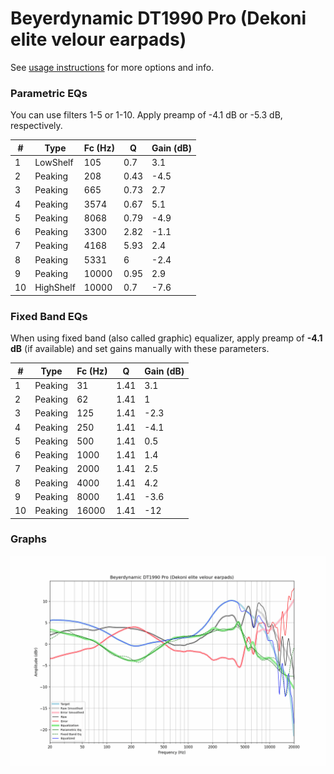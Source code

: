 # Beyerdynamic DT1990 Pro (Dekoni elite velour earpads)
See [usage instructions](https://github.com/jaakkopasanen/AutoEq#usage) for more options and info.

### Parametric EQs
You can use filters 1-5 or 1-10. Apply preamp of -4.1 dB or -5.3 dB, respectively.

|   # | Type      |   Fc (Hz) |    Q |   Gain (dB) |
|-----|-----------|-----------|------|-------------|
|   1 | LowShelf  |       105 | 0.7  |         3.1 |
|   2 | Peaking   |       208 | 0.43 |        -4.5 |
|   3 | Peaking   |       665 | 0.73 |         2.7 |
|   4 | Peaking   |      3574 | 0.67 |         5.1 |
|   5 | Peaking   |      8068 | 0.79 |        -4.9 |
|   6 | Peaking   |      3300 | 2.82 |        -1.1 |
|   7 | Peaking   |      4168 | 5.93 |         2.4 |
|   8 | Peaking   |      5331 | 6    |        -2.4 |
|   9 | Peaking   |     10000 | 0.95 |         2.9 |
|  10 | HighShelf |     10000 | 0.7  |        -7.6 |

### Fixed Band EQs
When using fixed band (also called graphic) equalizer, apply preamp of **-4.1 dB** (if available) and set gains manually with these parameters.

|   # | Type    |   Fc (Hz) |    Q |   Gain (dB) |
|-----|---------|-----------|------|-------------|
|   1 | Peaking |        31 | 1.41 |         3.1 |
|   2 | Peaking |        62 | 1.41 |         1   |
|   3 | Peaking |       125 | 1.41 |        -2.3 |
|   4 | Peaking |       250 | 1.41 |        -4.1 |
|   5 | Peaking |       500 | 1.41 |         0.5 |
|   6 | Peaking |      1000 | 1.41 |         1.4 |
|   7 | Peaking |      2000 | 1.41 |         2.5 |
|   8 | Peaking |      4000 | 1.41 |         4.2 |
|   9 | Peaking |      8000 | 1.41 |        -3.6 |
|  10 | Peaking |     16000 | 1.41 |       -12   |

### Graphs
![](./Beyerdynamic%20DT1990%20Pro%20(Dekoni%20elite%20velour%20earpads).png)
